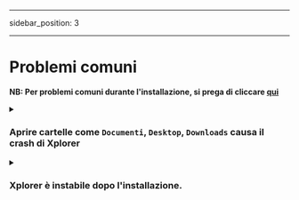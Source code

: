 - - -
sidebar_position: 3
- - -

# Problemi comuni

**NB: Per problemi comuni durante l'installazione, si prega di cliccare [qui](/docs/install/#common-problems)**

<details>
<summary>

### Aprire cartelle come `Documenti`, `Desktop`, `Downloads` causa il crash di Xplorer

</summary>

Disabilita l'impostazione [`Estrai l'icona del file exe e rendilo come anteprima`](/docs/guides/setting/#extract-exe-file-icon-and-make-it-a-preview).

Inoltre, assicurati che Windows defender non stia bloccando Xplorer dall'accesso ai tuoi documenti.

</details>

<details>
<summary>

### Xplorer è instabile dopo l'installazione.

</summary>

Semplicemente riavvialo, Xplorer si metterà a posto, se non lo fa, si prega di segnalare un problema [qui](https://github.com/kimlimjustin/xplorer/issues/new).

</details>
